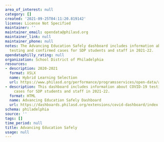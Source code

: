```yaml
---
area_of_interest: null
category: []
created: '2021-09-25T04:11:20.819142'
license: License Not Specified
maintainer: ''
maintainer_email: opendata@philasd.org
maintainer_link: null
maintainer_phone: null
notes: The Advancing Education Safely dashboard includes information about COVID-19
  testing and confirmed cases for SDP students and staff in 2021-22.
opendataphilly_rating: null
organization: School District of Philadelphia
resources:
- description: 2020-2021
  format: XSLX
  name: Hybrid Learning Selection
  url: https://www.philasd.org/performance/programsservices/open-data/advancing-education-safely/#hybrid_learning_selection
- description: This dashboard includes information about COVID-19 testing and confirmed
    cases for SDP students and staff in 2021-22.
  format: HTML
  name: Advancing Education Safely Dashboard
  url: https://dashboards.philasd.org/extensions/covid-dashboard/index.html#/
schema: philadelphia
source: ''
tags: []
time_period: null
title: Advancing Education Safely
usage: null
---
```

